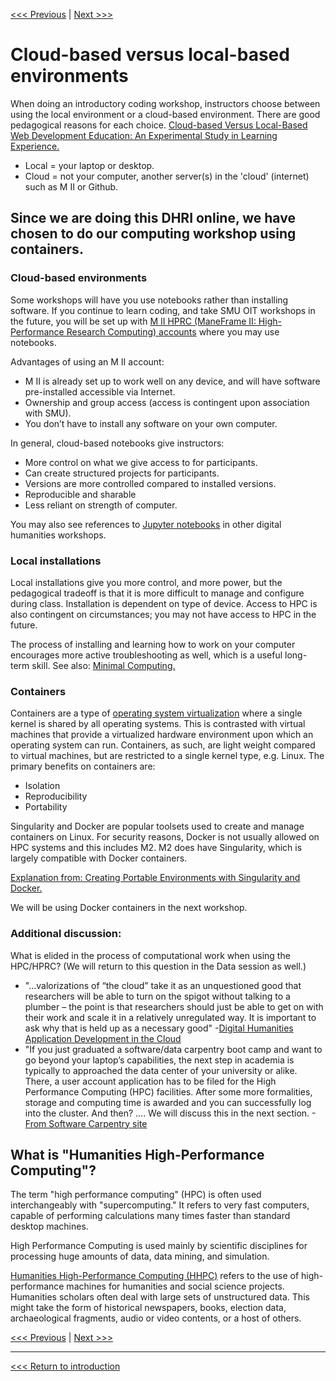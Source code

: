
[<<< Previous](text-editors.md) | [Next >>>](computing-in-humanities.md)


# Cloud-based versus local-based environments

When doing an introductory coding workshop, instructors choose between using the local environment or a cloud-based environment. There are good pedagogical reasons for each choice. 
[Cloud-based Versus Local-Based Web Development Education: An Experimental Study in Learning Experience.](https://files.eric.ed.gov/fulltext/EJ1144677.pdf)

- Local = your laptop or desktop.
- Cloud = not your computer, another server(s) in the 'cloud' (internet) such as M II or Github. 

## Since we are doing this DHRI online, we have chosen to do our computing workshop using containers.

### Cloud-based environments 
Some workshops will have you use notebooks rather than installing software. If you continue to learn coding, and take SMU OIT workshops in the future, you will be set up with [M II HPRC (ManeFrame II: High-Performance Research Computing) accounts](https://www.smu.edu/OIT/Services/HPC) where you may use notebooks. 

Advantages of using an M II account:
- M II is already set up to work well on any device, and will have software pre-installed accessible via Internet.
- Ownership and group access (access is contingent upon association with SMU).
- You don’t have to install any software on your own computer.

In general, cloud-based notebooks give instructors: 
- More control on what we give access to for participants.
- Can create structured projects for participants.
- Versions are more controlled compared to installed versions.
- Reproducible and sharable
- Less reliant on strength of computer.

You may also see references to [Jupyter notebooks](https://jupyter.org/ ) in other digital humanities workshops.  


### Local installations
Local installations give you more control, and more power, but the pedagogical tradeoff is that it is more difficult to manage and configure during class. Installation is dependent on type of device. Access to HPC is also contingent on circumstances; you may not have access to HPC in the future. 

The process of installing and learning how to work on your computer encourages more active troubleshooting as well, which is a useful long-term skill.
See also: [Minimal Computing.](https://go-dh.github.io/mincomp/about/) 


### Containers
Containers are a type of [operating system virtualization](https://en.wikipedia.org/wiki/OS-level_virtualization) where a single kernel is shared by all operating systems. This is contrasted with virtual machines that provide a virtualized hardware environment upon which an operating system can run. Containers, as such, are light weight compared to virtual machines, but are restricted to a single kernel type, e.g. Linux. The primary benefits on containers are:

- Isolation
- Reproducibility
- Portability

Singularity and Docker are popular toolsets used to create and manage containers on Linux. For security reasons, Docker is not usually allowed on HPC systems and this includes M2. M2 does have Singularity, which is largely compatible with Docker containers.

[Explanation from: Creating Portable Environments with Singularity and Docker.](https://github.com/SouthernMethodistUniversity/singularity_docker)

We will be using Docker containers in the next workshop. 

### Additional discussion: 
What is elided in the process of computational work when using the HPC/HPRC? (We will return to this question in the Data session as well.)
- "...valorizations of “the cloud” take  it  as  an  unquestioned  good  that  researchers  will  be  able to turn on the spigot without talking to a plumber – the point is that researchers should just be able to get on with their work and scale it in a relatively unregulated way. It is important to ask why that is held up as a necessary good" -[Digital Humanities Application Development in the Cloud](https://dl.acm.org/doi/pdf/10.1145/3355738.3355753?download=true)
- "If you just graduated a software/data carpentry boot camp and want to go beyond your laptop’s capabilities, the next step in academia is typically to approached the data center of your university or alike. There, a user account application has to be filed for the High Performance Computing (HPC) facilities. After some more formalities, storage and computing time is awarded and you can successfully log into the cluster. And then? .... We will discuss this in the next section. -[From Software Carpentry site](https://software-carpentry.org/blog/2017/06/hpccarpentry.html )

## What is "Humanities High-Performance Computing"?

The term "high performance computing" (HPC) is often used interchangeably with "supercomputing." It refers to very fast computers, capable of performing calculations many times faster than standard desktop machines. 

High Performance Computing is used mainly by scientific disciplines for processing huge amounts of data, data mining, and simulation. 

[Humanities High-Performance Computing (HHPC)](https://www.neh.gov/divisions/odh/resource-library/humanities-high-performance-computing-resource) refers to the use of high-performance machines for humanities and social science projects. Humanities scholars often deal with large sets of unstructured data. This might take the form of historical newspapers, books, election data, archaeological fragments, audio or video contents, or a host of others.


[<<< Previous](text-editors.md) | [Next >>>](computing-in-humanities.md)

------

[<<< Return to introduction](https://github.com/SouthernMethodistUniversity/coding)
